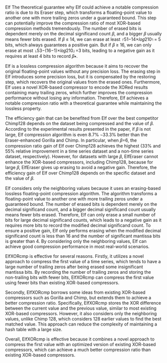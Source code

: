 Elf
The theoretical guarantee why Elf could achieve a notable compression ratio is due to its Eraser step, which transforms a floating-point value to another one with more trailing zeros under a guaranteed bound. This step can potentially improve the compression ratio of most XOR-based compression methods tremendously. The number of erased bits is dependent merely on the decimal significand count 𝛽, and a bigger 𝛽 usually means fewer bits erased. If 𝛽 ≤ 14, we can erase at least ⌈51−14×𝑙𝑜𝑔210⌉= 5 bits, which always guarantees a positive gain. But if 𝛽 ≥ 16, we can only erase at most ⌊53−(16−1)×𝑙𝑜𝑔210⌋=3 bits, leading to a negative gain as it requires at least 4 bits to record 𝛽∗.

Elf is a lossless compression algorithm because it aims to recover the original floating-point values without any precision loss. The erasing step in Elf introduces some precision loss, but it is compensated by the restoring step, which recovers the original values from the erased ones. Furthermore, Elf uses a novel XOR-based compressor to encode the XORed results containing many trailing zeros, which further improves the compression performance without losing any information. Therefore, Elf achieves a notable compression ratio with a theoretical guarantee while maintaining the lossless property.

The efficiency gain that can be benefited from Elf over the best competitor Chimp128 depends on the dataset being compressed and the value of 𝛽. According to the experimental results presented in the paper, if 𝛽 is not large, Elf compression algorithm is even 8.7% ∼33.3% better than the Eraser-enhanced Gorilla and Chimp. In particular, when 𝛽=6, the compression ratio gain of Elf over Chimp128 achieves the highest (33% and 55% relative improvement in a time series dataset and a non-time series dataset, respectively). However, for datasets with large 𝛽, ElfEraser cannot enhance the XOR-based compressors, including Chimp128, because for large 𝛽, ElfEraser gives up erasing to avoid a negative gain. Therefore, the efficiency gain of Elf over Chimp128 depends on the specific dataset and the value of 𝛽.

Elf considers only the neighboring values because it uses an erasing-based lossless floating-point compression algorithm. The algorithm transforms a floating-point value to another one with more trailing zeros under a guaranteed bound. The number of erased bits is dependent merely on the decimal significand count, and a bigger decimal significand count usually means fewer bits erased. Therefore, Elf can only erase a small number of bits for large decimal significand counts, which leads to a negative gain as it requires more bits to record the modified decimal significand count. To ensure a positive gain, Elf only performs erasing when the modified decimal significand count is less than 16 and the number of significant mantissa bits is greater than 4. By considering only the neighboring values, Elf can achieve good compression performance in most real-world scenarios.

ElfXORcmp is effective for several reasons. Firstly, it utilizes a novel approach to compress the first value of a time series, which tends to have a large number of trailing zeros after being erased some insignificant mantissa bits. By recording the number of trailing zeros and storing the non-trailing bits with fewer bits, ElfXORcmp can compress the first value using fewer bits than existing XOR-based compressors.

Secondly, ElfXORcmp borrows some ideas from existing XOR-based compressors such as Gorilla and Chimp, but extends them to achieve a better compression ratio. Specifically, ElfXORcmp stores the XOR difference between the current value and the previous value, similar to most existing XOR-based compressors. However, it also considers only the neighboring values, unlike Chimp 128, which considers 128 earlier values to find the best matched value. This approach can reduce the complexity of maintaining a hash table with a large size.

Overall, ElfXORcmp is effective because it combines a novel approach to compress the first value with an optimized version of existing XOR-based compressors, which can achieve a much better compression ratio than existing XOR-based compressors.
